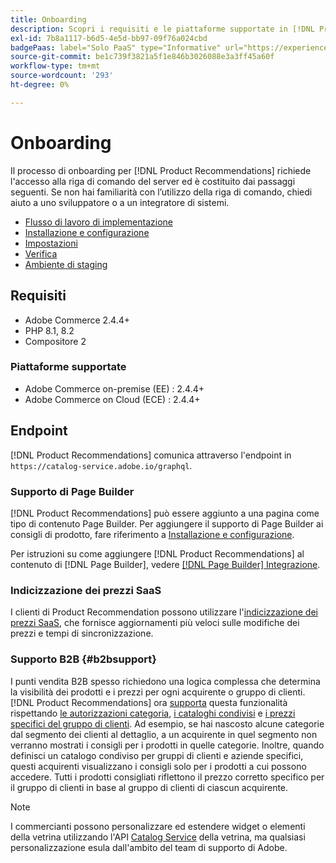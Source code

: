 ```yaml
---
title: Onboarding
description: Scopri i requisiti e le piattaforme supportate in [!DNL Product Recommendations].
exl-id: 7b8a1117-b6d5-4e5d-bb97-09f76a024cbd
badgePaas: label="Solo PaaS" type="Informative" url="https://experienceleague.adobe.com/en/docs/commerce/user-guides/product-solutions" tooltip="Applicabile solo ai progetti Adobe Commerce on Cloud (infrastruttura PaaS gestita da Adobe) e ai progetti on-premise."
source-git-commit: be1c739f3821a5f1e846b3026088e3a3ff45a60f
workflow-type: tm+mt
source-wordcount: '293'
ht-degree: 0%

---
```


# Onboarding

Il processo di onboarding per [!DNL Product Recommendations] richiede l&#39;accesso alla riga di comando del server ed è costituito dai passaggi seguenti. Se non hai familiarità con l’utilizzo della riga di comando, chiedi aiuto a uno sviluppatore o a un integratore di sistemi.

- [Flusso di lavoro di implementazione](implementation-workflow.md)
- [Installazione e configurazione](install-configure.md)
- [Impostazioni](settings.md)
- [Verifica](verify.md)
- [Ambiente di staging](staging-environment.md)

## Requisiti

- Adobe Commerce 2.4.4+
- PHP 8.1, 8.2
- Compositore 2

### Piattaforme supportate

- Adobe Commerce on-premise (EE) : 2.4.4+
- Adobe Commerce on Cloud (ECE) : 2.4.4+

## Endpoint

[!DNL Product Recommendations] comunica attraverso l&#39;endpoint in `https://catalog-service.adobe.io/graphql`.

### Supporto di Page Builder

[!DNL Product Recommendations] può essere aggiunto a una pagina come tipo di contenuto Page Builder. Per aggiungere il supporto di Page Builder ai consigli di prodotto, fare riferimento a [Installazione e configurazione](install-configure.md).

Per istruzioni su come aggiungere [!DNL Product Recommendations] al contenuto di [!DNL Page Builder], vedere [[!DNL Page Builder] Integrazione](page-builder.md).

### Indicizzazione dei prezzi SaaS

I clienti di Product Recommendation possono utilizzare l&#39;[indicizzazione dei prezzi SaaS](../price-index/price-indexing.md), che fornisce aggiornamenti più veloci sulle modifiche dei prezzi e tempi di sincronizzazione.

### Supporto B2B {#b2bsupport}

I punti vendita B2B spesso richiedono una logica complessa che determina la visibilità dei prodotti e i prezzi per ogni acquirente o gruppo di clienti. [!DNL Product Recommendations] ora [supporta](release-notes.md) questa funzionalità rispettando [le autorizzazioni categoria](https://experienceleague.adobe.com/docs/commerce-admin/catalog/categories/category-permissions.html), [i cataloghi condivisi](https://experienceleague.adobe.com/docs/commerce-admin/b2b/shared-catalogs/catalog-shared.html) e [i prezzi specifici del gruppo di clienti](https://experienceleague.adobe.com/docs/commerce-admin/catalog/products/pricing/pricing-advanced.html). Ad esempio, se hai nascosto alcune categorie dal segmento dei clienti al dettaglio, a un acquirente in quel segmento non verranno mostrati i consigli per i prodotti in quelle categorie. Inoltre, quando definisci un catalogo condiviso per gruppi di clienti e aziende specifici, questi acquirenti visualizzano i consigli solo per i prodotti a cui possono accedere. Tutti i prodotti consigliati riflettono il prezzo corretto specifico per il gruppo di clienti in base al gruppo di clienti di ciascun acquirente.

>[!NOTE]
>
>I commercianti possono personalizzare ed estendere widget o elementi della vetrina utilizzando l&#39;API [Catalog Service](../catalog-service/overview.md) della vetrina, ma qualsiasi personalizzazione esula dall&#39;ambito del team di supporto di Adobe.
